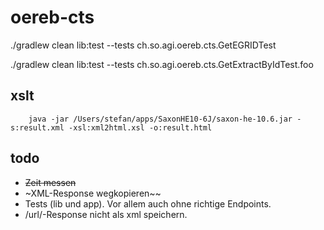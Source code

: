 # oereb-cts

./gradlew clean lib:test --tests ch.so.agi.oereb.cts.GetEGRIDTest

./gradlew clean lib:test --tests ch.so.agi.oereb.cts.GetExtractByIdTest.foo


## xslt
```
    java -jar /Users/stefan/apps/SaxonHE10-6J/saxon-he-10.6.jar -s:result.xml -xsl:xml2html.xsl -o:result.html
```

## todo
- ~~Zeit messen~~
- ~XML-Response wegkopieren~~
- Tests (lib und app). Vor allem auch ohne richtige Endpoints.
- /url/-Response nicht als xml speichern.